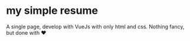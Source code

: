 # my simple resume

A single page, develop with VueJs with only html and css.
Nothing fancy, but done with ❤️  
